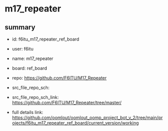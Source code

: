 # m17_repeater
 
## summary 
* id: f6itu_m17_repeater_ref_board
* user: f6itu
* name: m17_repeater
* board: ref_board
* repo: https://github.com/F6ITU/M17_Repeater



* src_file_repo_sch: 
* src_file_repo_sch_link: https://github.com/F6ITU/M17_Repeater/tree/master/
* full details link: https://github.com/oomlout/oomlout_oomp_project_bot_v_2/tree/main/projects/f6itu_m17_repeater_ref_board/current_version/working  






